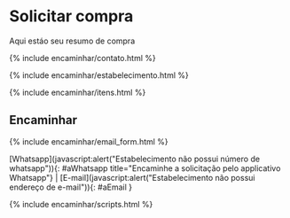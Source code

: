 # Solicitar compra

Aqui estáo seu resumo de compra

{% include encaminhar/contato.html %}

{% include encaminhar/estabelecimento.html %}

{% include encaminhar/itens.html %}

## Encaminhar

{% include encaminhar/email_form.html %}

[Whatsapp](javascript:alert("Estabelecimento não possui número de whatsapp")){: #aWhatsapp title="Encaminhe a solicitação pelo applicativo Whatsapp"} | [E-mail](javascript:alert("Estabelecimento não possui endereço de e-mail")){: #aEmail }

{% include encaminhar/scripts.html %}
